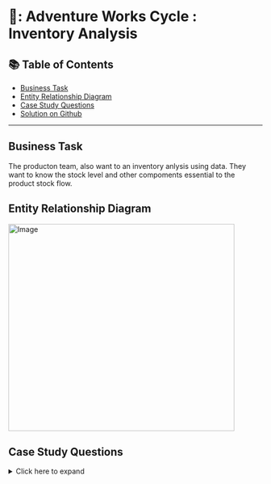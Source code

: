 # 🧰: Adventure Works Cycle : Inventory Analysis


## 📚 Table of Contents
- [Business Task](#business-task)
- [Entity Relationship Diagram](#entity-relationship-diagram)
- [Case Study Questions](#case-study-questions)
- [Solution on Github](https://github.com/coumbacoulibaly/AdventureWorksCycles/blob/master/Manufacturing%20Analysis/Solution.md)


***

## Business Task
The producton team, also want to an inventory anlysis using data. They want to know the stock level and other compoments essential to the product stock flow.

## Entity Relationship Diagram
<img src="https://user-images.githubusercontent.com/119062221/213443215-0d6b02cc-ed0d-4d2c-bbeb-1733b067b9cd.jpg" alt="Image" width="448" height="410" >


## Case Study Questions
<details>
<summary>
Click here to expand  
</summary>

1. What is the average safety stock level? 
2. How much does it to store and maintain the inventory?
3. What is the order lead time (time it takes to receive a product after placing an order)? 
4. What is the days of supply (number of days that inventory will last at the current rate of consumption)?
5. What is the Fill rate (percentage of customer orders that are fulfilled on time and in full)?
6. What is the Backorder rate (percentage of customer orders that cannot be fulfilled on time)?
7. What is the inventory turnover (number of times inventory is sold and replaced over a given period)?
8. Calculate the Gross Margin (Net sales - cost of goods sold)

<!--- 
Inventory turnover: The number of times inventory is sold and replaced over a given period.

Stockout rate: The percentage of time when a product is out of stock.

Safety stock level: The extra amount of inventory kept on hand to prevent stockouts.

Gross margin return on investment (GMROI): A measure of the efficiency of inventory management in generating profits.

Carrying cost of inventory: The cost of storing and maintaining inventory over a given period.

Days of supply: The number of days that inventory will last at the current rate of consumption.

Order lead time: The time it takes to receive a product after placing an order.

Fill rate: The percentage of customer orders that are fulfilled on time and in full.

Backorder rate: The percentage of customer orders that cannot be fulfilled on time.

Slow-moving inventory: The inventory items that have not been sold in a specific period.

Shrinkage: The difference between recorded inventory and actual physical inventory.

Gross Margin %: Net sales - cost of goods sold / Net sales.

Stock to Sales Ratio: the ratio of inventory to the sales for a given period.

Inventory Accuracy Rate: The percentage of inventory records that match the physical inventory.

Gross Margin $: Net sales - cost of goods sold.
-->
</details>


 

